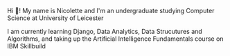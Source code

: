 <p align="left">Hi 👋! My name is Nicolette and I'm an undergraduate studying Computer Science at University of Leicester</p>

<p align="left">I am currently learning Django, Data Analytics, Data Strucutures and Algorithms, and taking up the Artificial Intelligence Fundamentals course on IBM Skillbuild </p>
